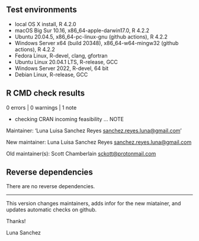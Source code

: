 ## Test environments

* local OS X install, R 4.2.0
* macOS Big Sur 10.16, x86_64-apple-darwin17.0, R 4.2.2
* Ubuntu 20.04.5, x86_64-pc-linux-gnu (github actions), R 4.2.2
* Windows Server x64 (build 20348), x86_64-w64-mingw32 (github actions), R 4.2.2
* Fedora Linux, R-devel, clang, gfortran
* Ubuntu Linux 20.04.1 LTS, R-release, GCC
* Windows Server 2022, R-devel, 64 bit
* Debian Linux, R-release, GCC

## R CMD check results

0 errors | 0 warnings | 1 note

* checking CRAN incoming feasibility ... NOTE

Maintainer: ‘Luna Luisa Sanchez Reyes <sanchez.reyes.luna@gmail.com>’

New maintainer:
  Luna Luisa Sanchez Reyes <sanchez.reyes.luna@gmail.com>

Old maintainer(s):
  Scott Chamberlain <sckott@protonmail.com>

## Reverse dependencies

There are no reverse dependencies.

---

This version changes maintainers, adds infor for the new miatainer, and updates automatic checks on github.

Thanks!

Luna Sanchez
